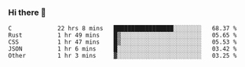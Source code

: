 ### Hi there 👋

<!--
**WShiBin/WShiBin** is a ✨ _special_ ✨ repository because its `README.md` (this file) appears on your GitHub profile.

Here are some ideas to get you started:

- 🔭 I’m currently working on ...
- 🌱 I’m currently learning ...
- 👯 I’m looking to collaborate on ...
- 🤔 I’m looking for help with ...
- 💬 Ask me about ...
- 📫 How to reach me: ...
- 😄 Pronouns: ...
- ⚡ Fun fact: ...
-->

<!--START_SECTION:waka-->

```text
C             22 hrs 8 mins   █████████████████░░░░░░░░   68.37 %
Rust          1 hr 49 mins    █▒░░░░░░░░░░░░░░░░░░░░░░░   05.65 %
CSS           1 hr 47 mins    █▒░░░░░░░░░░░░░░░░░░░░░░░   05.53 %
JSON          1 hr 6 mins     █░░░░░░░░░░░░░░░░░░░░░░░░   03.42 %
Other         1 hr 3 mins     ▓░░░░░░░░░░░░░░░░░░░░░░░░   03.25 %
```

<!--END_SECTION:waka-->
